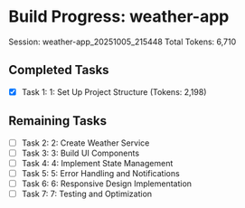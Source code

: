 # Build Progress: weather-app
Session: weather-app_20251005_215448
Total Tokens: 6,710

## Completed Tasks
- [x] Task 1: 1: Set Up Project Structure (Tokens: 2,198)

## Remaining Tasks
- [ ] Task 2: 2: Create Weather Service
- [ ] Task 3: 3: Build UI Components
- [ ] Task 4: 4: Implement State Management
- [ ] Task 5: 5: Error Handling and Notifications
- [ ] Task 6: 6: Responsive Design Implementation
- [ ] Task 7: 7: Testing and Optimization
